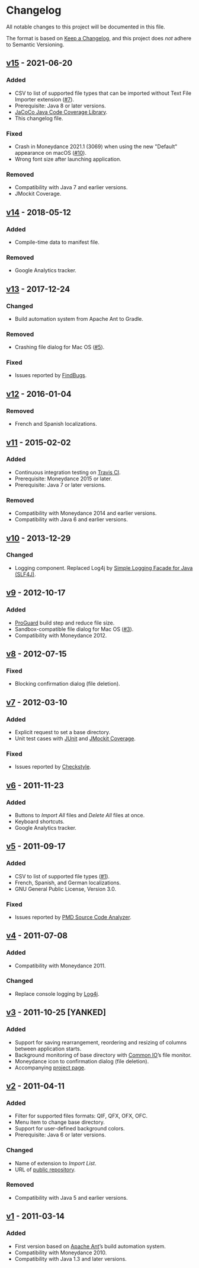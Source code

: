 # Changelog
All notable changes to this project will be documented in this file.

The format is based on [Keep a Changelog](https://keepachangelog.com),
and this project does *not* adhere to Semantic Versioning.

## [v15] - 2021-06-20
### Added
- CSV to list of supported file types that can be imported without Text File Importer extension ([#7]).
- Prerequisite: Java 8 or later versions.
- [JaCoCo Java Code Coverage Library](https://www.jacoco.org/jacoco/).
- This changelog file.

### Fixed
- Crash in Moneydance 2021.1 (3069) when using the new "Default" appearance on macOS ([#10]).
- Wrong font size after launching application.

### Removed
- Compatibility with Java 7 and earlier versions.
- JMockit Coverage.

## [v14] - 2018-05-12
### Added
- Compile-time data to manifest file.

### Removed
- Google Analytics tracker.

## [v13] - 2017-12-24
### Changed
- Build automation system from Apache Ant to Gradle.

### Removed
- Crashing file dialog for Mac OS ([#5]).

### Fixed
- Issues reported by [FindBugs](http://findbugs.sourceforge.net/).

## [v12] - 2016-01-04
### Removed
- French and Spanish localizations.

## [v11] - 2015-02-02
### Added
- Continuous integration testing on [Travis CI](https://travis-ci.org/my-flow/importlist).
- Prerequisite: Moneydance 2015 or later.
- Prerequisite: Java 7 or later versions.

### Removed
- Compatibility with Moneydance 2014 and earlier versions.
- Compatibility with Java 6 and earlier versions.

## [v10] - 2013-12-29
### Changed
- Logging component. Replaced Log4j by [Simple Logging Facade for Java (SLF4J)](https://www.slf4j.org).

## [v9] - 2012-10-17
### Added
- [ProGuard](https://www.guardsquare.com/en/products/proguard) build step and reduce file size.
- Sandbox-compatible file dialog for Mac OS ([#3]).
- Compatibility with Moneydance 2012.

## [v8] - 2012-07-15
### Fixed
- Blocking confirmation dialog (file deletion).

## [v7] - 2012-03-10
### Added
- Explicit request to set a base directory.
- Unit test cases with [JUnit](https://junit.org) and [JMockit Coverage](https://jmockit.github.io/tutorial/CodeCoverage.html).

### Fixed
- Issues reported by [Checkstyle](http://checkstyle.sourceforge.net/).

## [v6] - 2011-11-23
### Added
- Buttons to *Import All* files and *Delete All* files at once.
- Keyboard shortcuts.
- Google Analytics tracker.

## [v5] - 2011-09-17
### Added
- CSV to list of supported file types ([#1]).
- French, Spanish, and German localizations.
- GNU General Public License, Version 3.0.

### Fixed
- Issues reported by [PMD Source Code Analyzer](https://pmd.github.io).

## [v4] - 2011-07-08
### Added
- Compatibility with Moneydance 2011.

### Changed
- Replace console logging by [Log4j](https://logging.apache.org/log4j/).

## [v3] - 2011-10-25 [YANKED]
### Added
- Support for saving rearrangement, reordering and resizing of columns between application starts.
- Background monitoring of base directory with [Common IO](https://commons.apache.org/proper/commons-io/)’s file monitor.
- Moneydance icon to confirmation dialog (file deletion).
- Accompanying [project page](https://my-flow.github.io/importlist/).

## [v2] - 2011-04-11
### Added
- Filter for supported files formats: QIF, QFX, OFX, OFC.
- Menu item to change base directory.
- Support for user-defined background colors.
- Prerequisite: Java 6 or later versions.

### Changed
- Name of extension to *Import List*.
- URL of [public repository](https://github.com/my-flow/importlist).

### Removed
- Compatibility with Java 5 and earlier versions.

## [v1] - 2011-03-14
### Added
- First version based on [Apache Ant](https://ant.apache.org)’s build automation system.
- Compatibility with Moneydance 2010.
- Compatibility with Java 1.3 and later versions.

[#10]: https://github.com/my-flow/importlist/issues/10
[#7]: https://github.com/my-flow/importlist/issues/7
[#5]: https://github.com/my-flow/importlist/issues/5
[#3]: https://github.com/my-flow/importlist/issues/3
[#1]: https://github.com/my-flow/importlist/issues/1

[Unreleased]: https://github.com/my-flow/importlist/compare/v15...HEAD
[v15]: https://github.com/my-flow/importlist/compare/v14...v15
[v14]: https://github.com/my-flow/importlist/compare/v13...v14
[v13]: https://github.com/my-flow/importlist/compare/v12...v13
[v12]: https://github.com/my-flow/importlist/compare/v11...v12
[v11]: https://github.com/my-flow/importlist/compare/v10...v11
[v10]: https://github.com/my-flow/importlist/compare/v9...v10
[v9]: https://github.com/my-flow/importlist/compare/v8...v9
[v8]: https://github.com/my-flow/importlist/compare/v7...v8
[v7]: https://github.com/my-flow/importlist/compare/v6...v7
[v6]: https://github.com/my-flow/importlist/compare/v5...v6
[v5]: https://github.com/my-flow/importlist/compare/v4...v5
[v4]: https://github.com/my-flow/importlist/compare/v3...v4
[v3]: https://github.com/my-flow/importlist/compare/v2...v3
[v2]: https://github.com/my-flow/importlist/compare/v1...v2
[v1]: https://github.com/my-flow/importlist/commits/v1